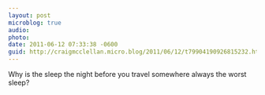 ```yaml
---
layout: post
microblog: true
audio: 
photo: 
date: 2011-06-12 07:33:38 -0600
guid: http://craigmcclellan.micro.blog/2011/06/12/t79904190926815232.html
---
```

Why is the sleep the night before you travel somewhere always the worst sleep?
